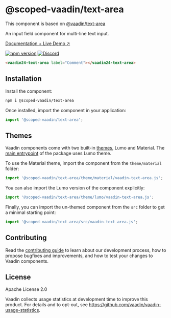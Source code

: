 # @scoped-vaadin/text-area

This component is based on [@vaadin/text-area](https://www.npmjs.com/package/@vaadin/text-area)

An input field component for multi-line text input.

[Documentation + Live Demo ↗](https://vaadin.com/docs/latest/components/text-area)

[![npm version](https://badgen.net/npm/v/@scoped-vaadin/text-area)](https://www.npmjs.com/package/@scoped-vaadin/text-area)
[![Discord](https://img.shields.io/discord/732335336448852018?label=discord)](https://discord.gg/PHmkCKC)

```html
<vaadin24-text-area label="Comment"></vaadin24-text-area>
```

## Installation

Install the component:

```sh
npm i @scoped-vaadin/text-area
```

Once installed, import the component in your application:

```js
import '@scoped-vaadin/text-area';
```

## Themes

Vaadin components come with two built-in [themes](https://vaadin.com/docs/latest/styling), Lumo and Material.
The [main entrypoint](https://github.com/vaadin/web-components/blob/main/packages/text-area/vaadin-text-area.js) of the package uses Lumo theme.

To use the Material theme, import the component from the `theme/material` folder:

```js
import '@scoped-vaadin/text-area/theme/material/vaadin-text-area.js';
```

You can also import the Lumo version of the component explicitly:

```js
import '@scoped-vaadin/text-area/theme/lumo/vaadin-text-area.js';
```

Finally, you can import the un-themed component from the `src` folder to get a minimal starting point:

```js
import '@scoped-vaadin/text-area/src/vaadin-text-area.js';
```

## Contributing

Read the [contributing guide](https://vaadin.com/docs/latest/contributing/overview) to learn about our development process, how to propose bugfixes and improvements, and how to test your changes to Vaadin components.

## License

Apache License 2.0

Vaadin collects usage statistics at development time to improve this product.
For details and to opt-out, see https://github.com/vaadin/vaadin-usage-statistics.
